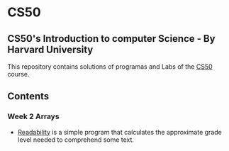 # CS50
## CS50's Introduction to computer Science - By Harvard University

This repository contains solutions of programas and Labs of the [CS50](https://cs50.harvard.edu/x/2024/) course. 
## Contents
### Week 2 Arrays
* [Readability](https://cs50.harvard.edu/x/2024/psets/2/readability/) is a simple program that calculates the approximate grade level needed to comprehend some text.
